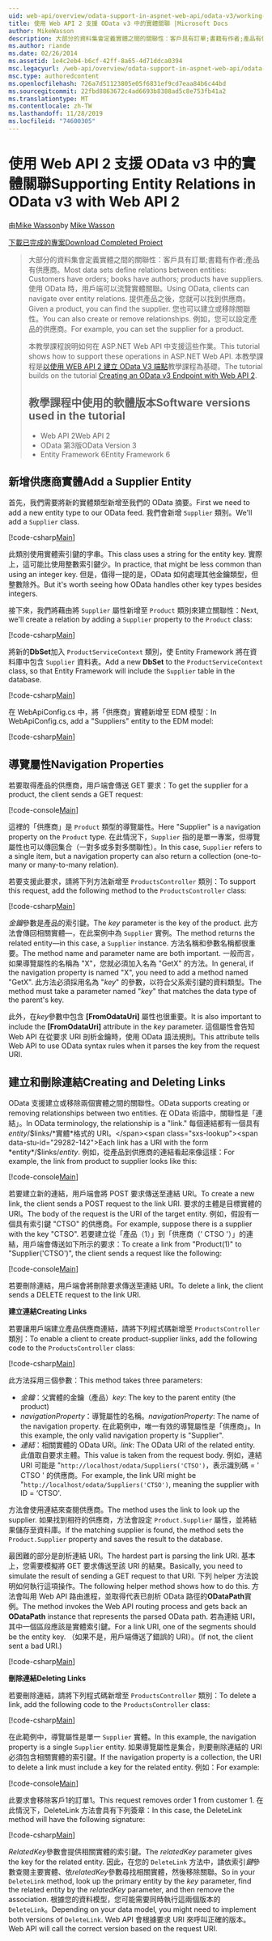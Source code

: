 ```yaml
---
uid: web-api/overview/odata-support-in-aspnet-web-api/odata-v3/working-with-entity-relations
title: 使用 Web API 2 支援 OData v3 中的實體關聯 |Microsoft Docs
author: MikeWasson
description: 大部分的資料集會定義實體之間的關聯性：客戶具有訂單;書籍有作者;產品有供應商。 使用 OData 時，用戶端可以流覽 。
ms.author: riande
ms.date: 02/26/2014
ms.assetid: 1e4c2eb4-b6cf-42ff-8a65-4d71ddca0394
msc.legacyurl: /web-api/overview/odata-support-in-aspnet-web-api/odata-v3/working-with-entity-relations
msc.type: authoredcontent
ms.openlocfilehash: 726a7d51123805e05f6831ef9cd7eaa84b6c44bd
ms.sourcegitcommit: 22fbd8863672c4ad6693b8388ad5c8e753fb41a2
ms.translationtype: MT
ms.contentlocale: zh-TW
ms.lasthandoff: 11/28/2019
ms.locfileid: "74600305"
---
```

# <a name="supporting-entity-relations-in-odata-v3-with-web-api-2"></a><span data-ttu-id="29282-104">使用 Web API 2 支援 OData v3 中的實體關聯</span><span class="sxs-lookup"><span data-stu-id="29282-104">Supporting Entity Relations in OData v3 with Web API 2</span></span>

<span data-ttu-id="29282-105">由[Mike Wasson](https://github.com/MikeWasson)</span><span class="sxs-lookup"><span data-stu-id="29282-105">by [Mike Wasson](https://github.com/MikeWasson)</span></span>

[<span data-ttu-id="29282-106">下載已完成的專案</span><span class="sxs-lookup"><span data-stu-id="29282-106">Download Completed Project</span></span>](https://code.msdn.microsoft.com/ASPNET-Web-API-OData-cecdb524)

> <span data-ttu-id="29282-107">大部分的資料集會定義實體之間的關聯性：客戶具有訂單;書籍有作者;產品有供應商。</span><span class="sxs-lookup"><span data-stu-id="29282-107">Most data sets define relations between entities: Customers have orders; books have authors; products have suppliers.</span></span> <span data-ttu-id="29282-108">使用 OData 時，用戶端可以流覽實體關聯。</span><span class="sxs-lookup"><span data-stu-id="29282-108">Using OData, clients can navigate over entity relations.</span></span> <span data-ttu-id="29282-109">提供產品之後，您就可以找到供應商。</span><span class="sxs-lookup"><span data-stu-id="29282-109">Given a product, you can find the supplier.</span></span> <span data-ttu-id="29282-110">您也可以建立或移除關聯性。</span><span class="sxs-lookup"><span data-stu-id="29282-110">You can also create or remove relationships.</span></span> <span data-ttu-id="29282-111">例如，您可以設定產品的供應商。</span><span class="sxs-lookup"><span data-stu-id="29282-111">For example, you can set the supplier for a product.</span></span>
> 
> <span data-ttu-id="29282-112">本教學課程說明如何在 ASP.NET Web API 中支援這些作業。</span><span class="sxs-lookup"><span data-stu-id="29282-112">This tutorial shows how to support these operations in ASP.NET Web API.</span></span> <span data-ttu-id="29282-113">本教學課程是[以使用 WEB API 2 建立 OData V3 端點](creating-an-odata-endpoint.md)教學課程為基礎。</span><span class="sxs-lookup"><span data-stu-id="29282-113">The tutorial builds on the tutorial [Creating an OData v3 Endpoint with Web API 2](creating-an-odata-endpoint.md).</span></span>
> 
> ## <a name="software-versions-used-in-the-tutorial"></a><span data-ttu-id="29282-114">教學課程中使用的軟體版本</span><span class="sxs-lookup"><span data-stu-id="29282-114">Software versions used in the tutorial</span></span>
> 
> 
> - <span data-ttu-id="29282-115">Web API 2</span><span class="sxs-lookup"><span data-stu-id="29282-115">Web API 2</span></span>
> - <span data-ttu-id="29282-116">OData 第3版</span><span class="sxs-lookup"><span data-stu-id="29282-116">OData Version 3</span></span>
> - <span data-ttu-id="29282-117">Entity Framework 6</span><span class="sxs-lookup"><span data-stu-id="29282-117">Entity Framework 6</span></span>

## <a name="add-a-supplier-entity"></a><span data-ttu-id="29282-118">新增供應商實體</span><span class="sxs-lookup"><span data-stu-id="29282-118">Add a Supplier Entity</span></span>

<span data-ttu-id="29282-119">首先，我們需要將新的實體類型新增至我們的 OData 摘要。</span><span class="sxs-lookup"><span data-stu-id="29282-119">First we need to add a new entity type to our OData feed.</span></span> <span data-ttu-id="29282-120">我們會新增 `Supplier` 類別。</span><span class="sxs-lookup"><span data-stu-id="29282-120">We'll add a `Supplier` class.</span></span>

[!code-csharp[Main](working-with-entity-relations/samples/sample1.cs)]

<span data-ttu-id="29282-121">此類別使用實體索引鍵的字串。</span><span class="sxs-lookup"><span data-stu-id="29282-121">This class uses a string for the entity key.</span></span> <span data-ttu-id="29282-122">實際上，這可能比使用整數索引鍵少。</span><span class="sxs-lookup"><span data-stu-id="29282-122">In practice, that might be less common than using an integer key.</span></span> <span data-ttu-id="29282-123">但是，值得一提的是，OData 如何處理其他金鑰類型，但整數除外。</span><span class="sxs-lookup"><span data-stu-id="29282-123">But it's worth seeing how OData handles other key types besides integers.</span></span>

<span data-ttu-id="29282-124">接下來，我們將藉由將 `Supplier` 屬性新增至 `Product` 類別來建立關聯性：</span><span class="sxs-lookup"><span data-stu-id="29282-124">Next, we'll create a relation by adding a `Supplier` property to the `Product` class:</span></span>

[!code-csharp[Main](working-with-entity-relations/samples/sample2.cs)]

<span data-ttu-id="29282-125">將新的**DbSet**加入 `ProductServiceContext` 類別，使 Entity Framework 將在資料庫中包含 `Supplier` 資料表。</span><span class="sxs-lookup"><span data-stu-id="29282-125">Add a new **DbSet** to the `ProductServiceContext` class, so that Entity Framework will include the `Supplier` table in the database.</span></span>

[!code-csharp[Main](working-with-entity-relations/samples/sample3.cs?highlight=9)]

<span data-ttu-id="29282-126">在 WebApiConfig.cs 中，將「供應商」實體新增至 EDM 模型：</span><span class="sxs-lookup"><span data-stu-id="29282-126">In WebApiConfig.cs, add a "Suppliers" entity to the EDM model:</span></span>

[!code-csharp[Main](working-with-entity-relations/samples/sample4.cs?highlight=4)]

## <a name="navigation-properties"></a><span data-ttu-id="29282-127">導覽屬性</span><span class="sxs-lookup"><span data-stu-id="29282-127">Navigation Properties</span></span>

<span data-ttu-id="29282-128">若要取得產品的供應商，用戶端會傳送 GET 要求：</span><span class="sxs-lookup"><span data-stu-id="29282-128">To get the supplier for a product, the client sends a GET request:</span></span>

[!code-console[Main](working-with-entity-relations/samples/sample5.cmd)]

<span data-ttu-id="29282-129">這裡的「供應商」是 `Product` 類型的導覽屬性。</span><span class="sxs-lookup"><span data-stu-id="29282-129">Here "Supplier" is a navigation property on the `Product` type.</span></span> <span data-ttu-id="29282-130">在此情況下，`Supplier` 指的是單一專案，但導覽屬性也可以傳回集合（一對多或多對多關聯性）。</span><span class="sxs-lookup"><span data-stu-id="29282-130">In this case, `Supplier` refers to a single item, but a navigation property can also return a collection (one-to-many or many-to-many relation).</span></span>

<span data-ttu-id="29282-131">若要支援此要求，請將下列方法新增至 `ProductsController` 類別：</span><span class="sxs-lookup"><span data-stu-id="29282-131">To support this request, add the following method to the `ProductsController` class:</span></span>

[!code-csharp[Main](working-with-entity-relations/samples/sample6.cs)]

<span data-ttu-id="29282-132">*金鑰*參數是產品的索引鍵。</span><span class="sxs-lookup"><span data-stu-id="29282-132">The *key* parameter is the key of the product.</span></span> <span data-ttu-id="29282-133">此方法會傳回相關實體&#8212;，在此案例中為 `Supplier` 實例。</span><span class="sxs-lookup"><span data-stu-id="29282-133">The method returns the related entity&#8212;in this case, a `Supplier` instance.</span></span> <span data-ttu-id="29282-134">方法名稱和參數名稱都很重要。</span><span class="sxs-lookup"><span data-stu-id="29282-134">The method name and parameter name are both important.</span></span> <span data-ttu-id="29282-135">一般而言，如果導覽屬性的名稱為 "X"，您就必須加入名為 "GetX" 的方法。</span><span class="sxs-lookup"><span data-stu-id="29282-135">In general, if the navigation property is named "X", you need to add a method named "GetX".</span></span> <span data-ttu-id="29282-136">此方法必須採用名為 "*key*" 的參數，以符合父系索引鍵的資料類型。</span><span class="sxs-lookup"><span data-stu-id="29282-136">The method must take a parameter named "*key*" that matches the data type of the parent's key.</span></span>

<span data-ttu-id="29282-137">此外，在*key*參數中包含 **[FromOdataUri]** 屬性也很重要。</span><span class="sxs-lookup"><span data-stu-id="29282-137">It is also important to include the **[FromOdataUri]** attribute in the *key* parameter.</span></span> <span data-ttu-id="29282-138">這個屬性會告知 Web API 在從要求 URI 剖析金鑰時，使用 OData 語法規則。</span><span class="sxs-lookup"><span data-stu-id="29282-138">This attribute tells Web API to use OData syntax rules when it parses the key from the request URI.</span></span>

## <a name="creating-and-deleting-links"></a><span data-ttu-id="29282-139">建立和刪除連結</span><span class="sxs-lookup"><span data-stu-id="29282-139">Creating and Deleting Links</span></span>

<span data-ttu-id="29282-140">OData 支援建立或移除兩個實體之間的關聯性。</span><span class="sxs-lookup"><span data-stu-id="29282-140">OData supports creating or removing relationships between two entities.</span></span> <span data-ttu-id="29282-141">在 OData 術語中，關聯性是「連結」。</span><span class="sxs-lookup"><span data-stu-id="29282-141">In OData terminology, the relationship is a "link."</span></span> <span data-ttu-id="29282-142">每個連結都有一個具有*entity*/$links/*實體*格式的 URI。</span><span class="sxs-lookup"><span data-stu-id="29282-142">Each link has a URI with the form *entity*/$links/*entity*.</span></span> <span data-ttu-id="29282-143">例如，從產品到供應商的連結看起來像這樣：</span><span class="sxs-lookup"><span data-stu-id="29282-143">For example, the link from product to supplier looks like this:</span></span>

[!code-console[Main](working-with-entity-relations/samples/sample7.cmd)]

<span data-ttu-id="29282-144">若要建立新的連結，用戶端會將 POST 要求傳送至連結 URI。</span><span class="sxs-lookup"><span data-stu-id="29282-144">To create a new link, the client sends a POST request to the link URI.</span></span> <span data-ttu-id="29282-145">要求的主體是目標實體的 URI。</span><span class="sxs-lookup"><span data-stu-id="29282-145">The body of the request is the URI of the target entity.</span></span> <span data-ttu-id="29282-146">例如，假設有一個具有索引鍵 "CTSO" 的供應商。</span><span class="sxs-lookup"><span data-stu-id="29282-146">For example, suppose there is a supplier with the key "CTSO".</span></span> <span data-ttu-id="29282-147">若要建立從「產品（1）」到「供應商（' CTSO '）」的連結，用戶端會傳送如下所示的要求：</span><span class="sxs-lookup"><span data-stu-id="29282-147">To create a link from "Product(1)" to "Supplier('CTSO')", the client sends a request like the following:</span></span>

[!code-console[Main](working-with-entity-relations/samples/sample8.cmd)]

<span data-ttu-id="29282-148">若要刪除連結，用戶端會將刪除要求傳送至連結 URI。</span><span class="sxs-lookup"><span data-stu-id="29282-148">To delete a link, the client sends a DELETE request to the link URI.</span></span>

<span data-ttu-id="29282-149">**建立連結**</span><span class="sxs-lookup"><span data-stu-id="29282-149">**Creating Links**</span></span>

<span data-ttu-id="29282-150">若要讓用戶端建立產品供應商連結，請將下列程式碼新增至 `ProductsController` 類別：</span><span class="sxs-lookup"><span data-stu-id="29282-150">To enable a client to create product-supplier links, add the following code to the `ProductsController` class:</span></span>

[!code-csharp[Main](working-with-entity-relations/samples/sample9.cs)]

<span data-ttu-id="29282-151">此方法採用三個參數：</span><span class="sxs-lookup"><span data-stu-id="29282-151">This method takes three parameters:</span></span>

- <span data-ttu-id="29282-152">*金鑰*：父實體的金鑰（產品）</span><span class="sxs-lookup"><span data-stu-id="29282-152">*key*: The key to the parent entity (the product)</span></span>
- <span data-ttu-id="29282-153">*navigationProperty*：導覽屬性的名稱。</span><span class="sxs-lookup"><span data-stu-id="29282-153">*navigationProperty*: The name of the navigation property.</span></span> <span data-ttu-id="29282-154">在此範例中，唯一有效的導覽屬性是「供應商」。</span><span class="sxs-lookup"><span data-stu-id="29282-154">In this example, the only valid navigation property is "Supplier".</span></span>
- <span data-ttu-id="29282-155">*連結*：相關實體的 OData URI。</span><span class="sxs-lookup"><span data-stu-id="29282-155">*link*: The OData URI of the related entity.</span></span> <span data-ttu-id="29282-156">此值取自要求主體。</span><span class="sxs-lookup"><span data-stu-id="29282-156">This value is taken from the request body.</span></span> <span data-ttu-id="29282-157">例如，連結 URI 可能是 "`http://localhost/odata/Suppliers('CTSO')`，表示識別碼 = ' CTSO ' 的供應商。</span><span class="sxs-lookup"><span data-stu-id="29282-157">For example, the link URI might be "`http://localhost/odata/Suppliers('CTSO')`, meaning the supplier with ID = ‘CTSO'.</span></span>

<span data-ttu-id="29282-158">方法會使用連結來查閱供應商。</span><span class="sxs-lookup"><span data-stu-id="29282-158">The method uses the link to look up the supplier.</span></span> <span data-ttu-id="29282-159">如果找到相符的供應商，方法會設定 `Product.Supplier` 屬性，並將結果儲存至資料庫。</span><span class="sxs-lookup"><span data-stu-id="29282-159">If the matching supplier is found, the method sets the `Product.Supplier` property and saves the result to the database.</span></span>

<span data-ttu-id="29282-160">最困難的部分是剖析連結 URI。</span><span class="sxs-lookup"><span data-stu-id="29282-160">The hardest part is parsing the link URI.</span></span> <span data-ttu-id="29282-161">基本上，您需要模擬將 GET 要求傳送至該 URI 的結果。</span><span class="sxs-lookup"><span data-stu-id="29282-161">Basically, you need to simulate the result of sending a GET request to that URI.</span></span> <span data-ttu-id="29282-162">下列 helper 方法說明如何執行這項操作。</span><span class="sxs-lookup"><span data-stu-id="29282-162">The following helper method shows how to do this.</span></span> <span data-ttu-id="29282-163">方法會叫用 Web API 路由進程，並取得代表已剖析 OData 路徑的**ODataPath**實例。</span><span class="sxs-lookup"><span data-stu-id="29282-163">The method invokes the Web API routing process and gets back an **ODataPath** instance that represents the parsed OData path.</span></span> <span data-ttu-id="29282-164">若為連結 URI，其中一個區段應該是實體索引鍵。</span><span class="sxs-lookup"><span data-stu-id="29282-164">For a link URI, one of the segments should be the entity key.</span></span> <span data-ttu-id="29282-165">（如果不是，用戶端傳送了錯誤的 URI）。</span><span class="sxs-lookup"><span data-stu-id="29282-165">(If not, the client sent a bad URI.)</span></span>

[!code-csharp[Main](working-with-entity-relations/samples/sample10.cs)]

<span data-ttu-id="29282-166">**刪除連結**</span><span class="sxs-lookup"><span data-stu-id="29282-166">**Deleting Links**</span></span>

<span data-ttu-id="29282-167">若要刪除連結，請將下列程式碼新增至 `ProductsController` 類別：</span><span class="sxs-lookup"><span data-stu-id="29282-167">To delete a link, add the following code to the `ProductsController` class:</span></span>

[!code-csharp[Main](working-with-entity-relations/samples/sample11.cs)]

<span data-ttu-id="29282-168">在此範例中，導覽屬性是單一 `Supplier` 實體。</span><span class="sxs-lookup"><span data-stu-id="29282-168">In this example, the navigation property is a single `Supplier` entity.</span></span> <span data-ttu-id="29282-169">如果導覽屬性是集合，則要刪除連結的 URI 必須包含相關實體的索引鍵。</span><span class="sxs-lookup"><span data-stu-id="29282-169">If the navigation property is a collection, the URI to delete a link must include a key for the related entity.</span></span> <span data-ttu-id="29282-170">例如：</span><span class="sxs-lookup"><span data-stu-id="29282-170">For example:</span></span>

[!code-console[Main](working-with-entity-relations/samples/sample12.cmd)]

<span data-ttu-id="29282-171">此要求會移除客戶1的訂單1。</span><span class="sxs-lookup"><span data-stu-id="29282-171">This request removes order 1 from customer 1.</span></span> <span data-ttu-id="29282-172">在此情況下，DeleteLink 方法會具有下列簽章：</span><span class="sxs-lookup"><span data-stu-id="29282-172">In this case, the DeleteLink method will have the following signature:</span></span>

[!code-csharp[Main](working-with-entity-relations/samples/sample13.cs)]

<span data-ttu-id="29282-173">*RelatedKey*參數會提供相關實體的索引鍵。</span><span class="sxs-lookup"><span data-stu-id="29282-173">The *relatedKey* parameter gives the key for the related entity.</span></span> <span data-ttu-id="29282-174">因此，在您的 `DeleteLink` 方法中，請依索引*鍵*參數查閱主要實體、依*relatedKey*參數尋找相關實體，然後移除關聯。</span><span class="sxs-lookup"><span data-stu-id="29282-174">So in your `DeleteLink` method, look up the primary entity by the *key* parameter, find the related entity by the *relatedKey* parameter, and then remove the association.</span></span> <span data-ttu-id="29282-175">根據您的資料模型，您可能需要同時執行這兩個版本的 `DeleteLink`。</span><span class="sxs-lookup"><span data-stu-id="29282-175">Depending on your data model, you might need to implement both versions of `DeleteLink`.</span></span> <span data-ttu-id="29282-176">Web API 會根據要求 URI 來呼叫正確的版本。</span><span class="sxs-lookup"><span data-stu-id="29282-176">Web API will call the correct version based on the request URI.</span></span>

